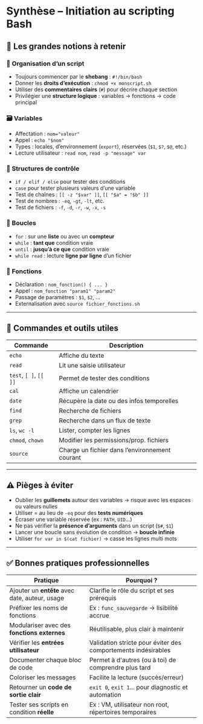 # Synthèse – Initiation au scripting Bash

## 📌 Les grandes notions à retenir

### 📁 Organisation d’un script

- Toujours commencer par le **shebang** : `#!/bin/bash`
- Donner les **droits d’exécution** : `chmod +x monscript.sh`
- Utiliser des **commentaires clairs** (`#`) pour décrire chaque section
- Privilégier une **structure logique** : variables → fonctions → code principal

### 🗃️ Variables

- Affectation : `nom="valeur"`
- Appel : `echo "$nom"`
- Types : locales, d’environnement (`export`), réservées (`$1`, `$?`, `$@`, etc.)
- Lecture utilisateur : `read nom`, `read -p "message" var`

### 🔁 Structures de contrôle

- `if / elif / else` pour tester des conditions
- `case` pour tester plusieurs valeurs d’une variable
- Test de chaînes : `[[ -z "$var" ]]`, `[[ "$a" = "$b" ]]`
- Test de nombres : `-eq`, `-gt`, `-lt`, etc.
- Test de fichiers : `-f`, `-d`, `-r`, `-w`, `-x`, `-s`

### 🔂 Boucles

- `for` : sur une **liste** ou avec un **compteur**
- `while` : **tant que** condition vraie
- `until` : **jusqu’à ce que** condition vraie
- `while read` : lecture **ligne par ligne** d’un fichier

### 🔄 Fonctions

- Déclaration : `nom_fonction() { ... }`
- Appel : `nom_fonction "param1" "param2"`
- Passage de paramètres : `$1`, `$2`, ...
- Externalisation avec `source fichier_fonctions.sh`

---

## 🧰 Commandes et outils utiles

|Commande|Description|
|---|---|
|`echo`|Affiche du texte|
|`read`|Lit une saisie utilisateur|
|`test`, `[ ]`, `[[ ]]`|Permet de tester des conditions|
|`cal`|Affiche un calendrier|
|`date`|Récupère la date ou des infos temporelles|
|`find`|Recherche de fichiers|
|`grep`|Recherche dans un flux de texte|
|`ls`, `wc -l`|Lister, compter les lignes|
|`chmod`, `chown`|Modifier les permissions/prop. fichiers|
|`source`|Charge un fichier dans l’environnement courant|

---

## ⚠️ Pièges à éviter

- Oublier les **guillemets** autour des variables → risque avec les espaces ou valeurs nulles
- Utiliser = au lieu de `-eq` pour des **tests numériques**
- Écraser une variable réservée (ex : `PATH`, `UID`...)
- Ne pas vérifier la **présence d’arguments** dans un script (`$#`, `$1`)
- Lancer une boucle sans évolution de condition → **boucle infinie**
- Utiliser `for var in $(cat fichier)` → casse les lignes multi mots

---

## ✅ Bonnes pratiques professionnelles

| Pratique                                       | Pourquoi ?                                                    |
| ---------------------------------------------- | ------------------------------------------------------------- |
| Ajouter un **entête** avec date, auteur, usage | Clarifie le rôle du script et ses prérequis                   |
| Préfixer les noms de fonctions                 | Ex : `func_sauvegarde` → lisibilité accrue                    |
| Modulariser avec des **fonctions externes**    | Réutilisable, plus clair à maintenir                          |
| Vérifier les **entrées utilisateur**           | Validation stricte pour éviter des comportements indésirables |
| Documenter chaque bloc de code                 | Permet à d'autres (ou à toi) de comprendre plus tard          |
| Coloriser les messages                         | Facilite la lecture (succès/erreur)                           |
| Retourner un **code de sortie clair**          | `exit 0`, `exit 1`... pour diagnostic et automation           |
| Tester ses scripts en condition **réelle**     | Ex : VM, utilisateur non root, répertoires temporaires        |

